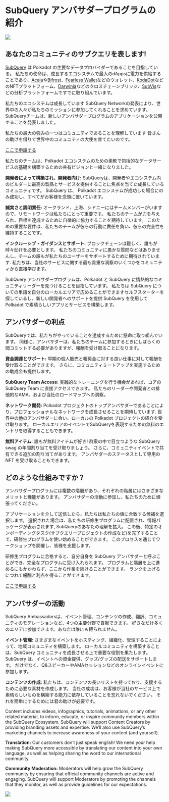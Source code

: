 # SubQuery アンバサダープログラムの紹介

![](https://miro.medium.com/max/1400/1*EC5wwTuoB6UK_EESGd8X8w.png)

## あなたのコミュニティのサブクエリを表します!

[SubQuery](https://subquery.network/) は Polkadot の主要なデータプロバイダーであることを目指している。 私たちの使命は、成長するエコシステムで最大のdAppsに電力を供給することであり、[Acala](https://acala.network/)や[Bifrost](https://bifrost.finance/)、[Fearless Wallet](https://fearlesswallet.io/)などのウォレット、[KodaDot](https://kodadot.xyz/)などのNFTプラットフォーム、[Darwinia](https://explorer.subquery.network/subquery/darwinia-network/darwinia)などのクロスチェーンブリッジ、[SubVis](https://subvis.io/)などの分析プラットフォームですでに取り組んでいます。

私たちのエコシステムは成長しています SubQuery Networkの発表により、世界中の人々が私たちのミッションに参加してくれることを求めています。 SubQueryチームは、新しいアンバサダープログラムのアプリケーションを公開することを発表しました。

私たちの最大の強みの一つはコミュニティであることを理解しています 皆さんの助けを借りて世界中のコミュニティの大使を育てたいのです。

[ここで申請する](https://forms.gle/GXBbJ6LDpNfM2v1X6)

私たちのチームは、Polkadot エコシステムのための柔軟で包括的なデータサービスの基礎を構築するための共有ビジョンと一緒になりました。

**開発者によって構築され、開発者向け:** SubQueryは、開発者やエコシステム内のビルダーに最高の製品とサービスを提供することに焦点を当てた成長しているコミュニティです。 SubQuery は、 Polkadot エコシステムが成功した場合にのみ成功し、すべてがお客様を念頭に置いています。

**誠実さと説明責任:** オークランド、上海、シドニーにはチームメンバーがいますので、リモートワークは私たちにとって重要です。 私たちのチームが力を与えられ、目標を達成するために自律的に協力することを期待しています。 このための重要な要件は、私たちのチームが彼らの行動に責任を負い、彼らの完全性を維持することです。

**インクルーシブ・ガイダンスとサポート:** ブロックチェーンは難しく、誰もが時々助けを必要とします。 私たちのコミュニティに愚かな質問などはありませんし、チームの誰もが私たちのユーザーをサポートするために期待されています. 私たちは、当社のサービスに関する最も貴重な洞察のいくつかをコミュニティから直接学びます。

SubQuery アンバサダープログラムは、Polkadot と SubQuery に情熱的なコミュニティリーダーを見つけることを目指しています。 私たちは SubQuery についての単語を自分のローカルエリアで広めることができますセルフスターターを探しているし、新しい開発者へのサポートを提供 SubQuery を使用して Polkadot で素晴らしいアプリとサービスを構築します。

## アンバサダーの利点

SubQueryでは、私たちがやっていることを達成するために懸命に取り組んでいます。 同様に、アンバサダーは、私たちのチームに参加するときにしばらくの間コミットする必要がありますが、報酬を受け取ることになります。

**資金調達とサポート:** 早期の個人販売と報奨金に対する良い仕事に対して報酬を受け取ることができます。 さらに、コミュニティミートアップを実施するための助成金も提供します。

**SubQuery Team Access:** 実践的なトレーニングを行う機会があれば、コアの SubQuery Team に直接アクセスできます。 私たちのリーダーや開発者との排他的なAMA、および当社のロードマップへの洞察。

**ネットワーク開発:** Polkadot プロジェクトのトップアンバサダーであることにより、プロフェッショナルなネットワークを成長させることを期待しています. 世界中の他のアンバサダーに会い、ローカルの Polkadot プロジェクトの紹介を受け取ります。 ローカルエリアのイベントでSubQueryを表現するための無料のエントリを取得することもできます。

**無料アイテム:** 誰もが無料アイテムが好き! 群衆の中で目立つような SubQuery swag の年間割り当てを受け取りましょう。 さらに、コミュニティイベントで共有できる追加の割り当てがあります。 アンバサダーのステータスとして専用の NFT を受け取ることもできます。

## どのような仕組みですか？

アンバサダープログラムには複数の階層があり、それぞれの階層にはさまざまなメリットと機能があります。 アンバサダーの活動に参加し、私たちのために頑張ってください。

アプリケーションを介して送信したら、私たちは私たちの値に合致する候補を選択します。 選択された場合は、私たちの研修生プログラムに配置され、情報パッケージが表示されます, SubQueryのあなたの理解を拡大。 この後、特定のオンボーディングタスク(サブクエリープロジェクトの作成など)を完了することで、研修生プログラムを使い始めることができます。 このプロセスを通じてワークショップを開催し、皆様を支援します。

研修生プログラムに合格すると、自分自身を SubQuery アンバサダーと呼ぶことができ、完全なプログラムに受け入れられます。 プログラムと階層を上に進めるにもかかわらず、ここから作業を続けることができます。 ランクを上げるにつれて報酬と利点を得ることができます。

[ここで申請する](https://forms.gle/GXBbJ6LDpNfM2v1X6)

## アンバサダーの活動

SubQuery Ambassadorsは、イベント管理、コンテンツの作成、翻訳、コミュニティのモデレーションなど、4つの主要分野で貢献できます。 好きなだけ多くのエリアに参加できます。あなたは誰にも縛られません。

**イベント管理:** さまざまなイベントをホスティング、組織化、管理することによって、地域コミュニティを構築します。 ローカルコミュニティを構築することは、SubQuery コミュニティを成長させる上で重要な役割を果たします。 SubQuery は、イベントへの資金提供、グッズ/グッズの配送をサポートします。 だけでなく、Q&スピーカーやAMAセッションなどのオンラインイベントに参加します。

**コンテンツの作成:** 私たちは、コンテンツの長いリストを持っており、支援するために必要な素材を作成します。 当社の成功は、お客様が当社のサービス上で素晴らしいものを構築する能力に依存していることを忘れないでください。 それを簡単にするためには君の助けが必要です。

Content includes videos, infographics, tutorials, animations, or any other related material, to inform, educate, or inspire community members within the SubQuery Ecosystem. SubQuery will support Content Creators by providing branding assets and expertise. We’ll also use SubQuery’s marketing channels to increase awareness of your content (and yourself).

**Translation:** Our customers don’t just speak english! We need your help making SubQuery more accessible by translating our content into your own language, as well as helping sharing the word to our international community.

**Community Moderation:** Moderators will help grow the SubQuery community by ensuring that official community channels are active and engaging. SubQuery will support Moderators by promoting the channels that they monitor, as well as provide guidelines for our expectations.

![](https://miro.medium.com/max/1400/1*xj6_UL1ZWYzlLmlVk25JzQ.png)